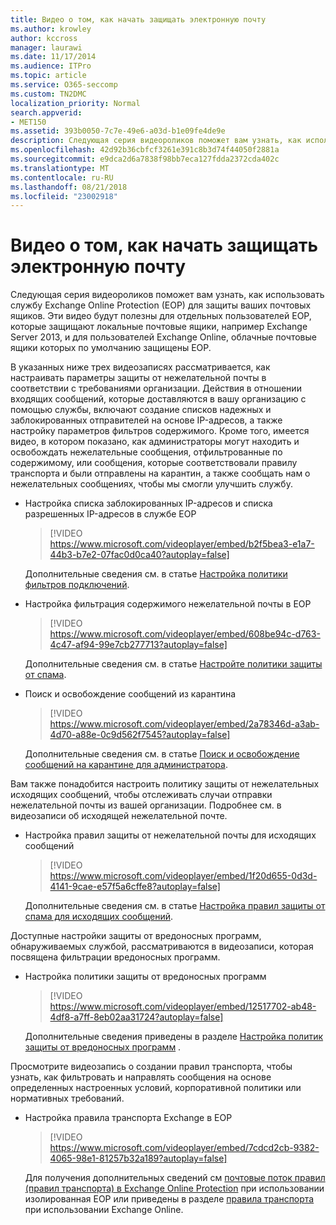 ```yaml
---
title: Видео о том, как начать защищать электронную почту
ms.author: krowley
author: kccross
manager: laurawi
ms.date: 11/17/2014
ms.audience: ITPro
ms.topic: article
ms.service: O365-seccomp
ms.custom: TN2DMC
localization_priority: Normal
search.appverid:
- MET150
ms.assetid: 393b0050-7c7e-49e6-a03d-b1e09fe4de9e
description: Следующая серия видеороликов поможет вам узнать, как использовать службу Exchange Online Protection (EOP) для защиты ваших почтовых ящиков. Эти видео будут полезны для отдельных пользователей EOP, которые защищают локальные почтовые ящики, например Exchange Server 2013, и для пользователей Exchange Online, облачные почтовые ящики которых по умолчанию защищены EOP.
ms.openlocfilehash: 42d92b36cbfcf3261e391c8b3d74f44050f2881a
ms.sourcegitcommit: e9dca2d6a7838f98bb7eca127fdda2372cda402c
ms.translationtype: MT
ms.contentlocale: ru-RU
ms.lasthandoff: 08/21/2018
ms.locfileid: "23002918"
---
```

# <a name="videos-for-getting-started-with-protecting-your-email"></a>Видео о том, как начать защищать электронную почту

Следующая серия видеороликов поможет вам узнать, как использовать службу Exchange Online Protection (EOP) для защиты ваших почтовых ящиков. Эти видео будут полезны для отдельных пользователей EOP, которые защищают локальные почтовые ящики, например Exchange Server 2013, и для пользователей Exchange Online, облачные почтовые ящики которых по умолчанию защищены EOP. 
  
В указанных ниже трех видеозаписях рассматривается, как настраивать параметры защиты от нежелательной почты в соответствии с требованиями организации. Действия в отношении входящих сообщений, которые доставляются в вашу организацию с помощью службы, включают создание списков надежных и заблокированных отправителей на основе IP-адресов, а также настройку параметров фильтров содержимого. Кроме того, имеется видео, в котором показано, как администраторы могут находить и освобождать нежелательные сообщения, отфильтрованные по содержимому, или сообщения, которые соответствовали правилу транспорта и были отправлены на карантин, а также сообщать нам о нежелательных сообщениях, чтобы мы смогли улучшить службу.
  
- Настройка списка заблокированных IP-адресов и списка разрешенных IP-адресов в службе EOP
    > [!VIDEO https://www.microsoft.com/videoplayer/embed/b2f5bea3-e1a7-44b3-b7e2-07fac0d0ca40?autoplay=false]
  
    Дополнительные сведения см. в статье [Настройка политики фильтров подключений](configure-the-connection-filter-policy.md). 
    
- Настройка фильтрация содержимого нежелательной почты в EOP
    > [!VIDEO https://www.microsoft.com/videoplayer/embed/608be94c-d763-4c47-af94-99e7cb277713?autoplay=false]
  
    Дополнительные сведения см. в статье [Настройте политики защиты от спама](configure-your-spam-filter-policies.md). 
    
- Поиск и освобождение сообщений из карантина
    > [!VIDEO https://www.microsoft.com/videoplayer/embed/2a78346d-a3ab-4d70-a88e-0c9d562f7545?autoplay=false]
  
    Дополнительные сведения см. в статье [Поиск и освобождение сообщений на карантине для администратора](find-and-release-quarantined-messages-as-an-administrator.md). 
    
Вам также понадобится настроить политику защиты от нежелательных исходящих сообщений, чтобы отслеживать случаи отправки нежелательной почты из вашей организации. Подробнее см. в видеозаписи об исходящей нежелательной почте.
  
- Настройка правил защиты от нежелательной почты для исходящих сообщений
    > [!VIDEO https://www.microsoft.com/videoplayer/embed/1f20d655-0d3d-4141-9cae-e57f5a6cffe8?autoplay=false]
  
    Дополнительные сведения см. в статье [Настройка правил защиты от спама для исходящих сообщений](configure-the-outbound-spam-policy.md).
    
Доступные настройки защиты от вредоносных программ, обнаруживаемых службой, рассматриваются в видеозаписи, которая посвящена фильтрации вредоносных программ.
  
- Настройка политики защиты от вредоносных программ
    > [!VIDEO https://www.microsoft.com/videoplayer/embed/12517702-ab48-4df8-a7ff-8eb02aa31724?autoplay=false]
  
    Дополнительные сведения приведены в разделе [Настройка политик защиты от вредоносных программ](configure-anti-malware-policies.md) . 
    
Просмотрите видеозапись о создании правил транспорта, чтобы узнать, как фильтровать и направлять сообщения на основе определенных настроенных условий, корпоративной политики или нормативных требований.
  
- Настройка правила транспорта Exchange в EOP
    > [!VIDEO https://www.microsoft.com/videoplayer/embed/7cdcd2cb-9382-4065-98e1-81257b32a189?autoplay=false]
  
    Для получения дополнительных сведений см [почтовые поток правил (правил транспорта) в Exchange Online Protection](eop/mail-flow-rules-transport-rules-0.md) при использовании изолированная EOP или приведены в разделе [правила транспорта](http://technet.microsoft.com/library/743bd525-0ca2-426d-b76c-b4a052bc8886.aspx) при использовании Exchange Online. 
    


